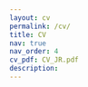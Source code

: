 ```yaml
---
layout: cv
permalink: /cv/
title: CV
nav: true
nav_order: 4
cv_pdf: CV_JR.pdf
description: 
---
```

